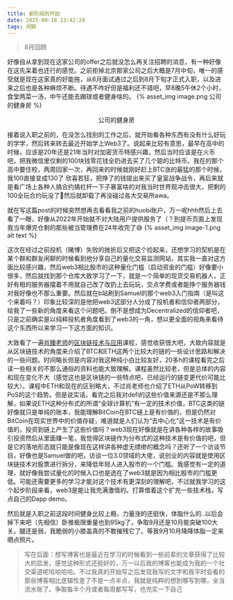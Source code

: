 ```yaml
---
title: 新阶段的开始
date: 2025-09-18 13:42:29
tags: 闲聊 
---
```


> 8月回顾

好像自从拿到现在这家公司的offer之后就没怎么再关注招聘的消息，有一种好像在这先呆着也还行的感觉。之前拒掉北京那家公司之后大概是7月中旬，唯一的感受就是现在这家真的好能拖，从6月面试通过之后到8月下旬才正式入职，以及进来之后也是各种麻烦不断。待遇不咋好但是福利还不错吧，早8晚5午休2个小时，食堂两菜一汤，中午还能去踢球或者健身啥的。
{% asset_img image.png 公司的健身房 %}
<center>公司的健身房</center>

接着说入职之前的，在没怎么找别的工作之后，就开始看各种东西有没有什么好玩的学学，然后转来转去最近开始学上Web3了。说起来比较有意思，最早在高中的时候，应该是20年还是21年当时对加密货币特感兴趣，然后当时应该是在火币吧，把我微信里仅剩的100块钱零花钱全扔进去买了几个聪的比特币。我在的那个高中要住校，两周回家一次，再回来的时候就刚好赶上BTC涨的最猛的那个时候，我100直接变成130了 欣喜若狂，把挣了的钱提出来买了皇室战争战令，再后来就是看广场上各种人搞合约搞杠杆一下子暴富啥的对我当时世界观冲击很大，把剩的100全玩合约玩没了🤣然后就卸载了再没碰过各大交易所awa。

就在写这篇post的时候突然想再去看看我之前的huobi账户，万一呢hhh然后上去看了一眼，好像从2022年开始就不对大陆用户提供服务了（？到提币页面上发现我当年爆完仓剩的那些被当管理费在24年收完了😅
{% asset_img image-1.png alt text %}

这次在经过之前投机（赌博）失败的挫折后又把这个捡起来，还想学习的契机是在某个群和群友闲聊的时候看到他分享自己的量化交易监测网站，其实我一直对这方面比较感兴趣，然后web3相比股市的这种量化门槛（启动资金的门槛）好像要小很多，然后就找到那个仓库大致学习了一下，就是一个简单的现货交易机器人，正好有租的服务器摆着不用就自己改了改扔上去玩玩，交点学费或者能挣个服务器钱对我好像也不那么重要。然后就在b站刷到Samuel的那个web3入门指南（是叫这个来着吗？）印象比较深的是他把web3这部分人分成了投机者和信仰者两部分，给我了一些新的角度来看这个问题吧。倒不是想成为Decentralized的信仰者吧，只是之前确实是以纯粹投机者角度看到了web3的一角，想以更全面的视角来看待这个东西所以来学习一下这方面的知识。

大致看了一遍[肖臻老师](http://zhenxiao.com/)的[区块链技术与应用](https://www.bilibili.com/video/BV1Vt411X7JF)课程，感觉收获很大吧，大致内容就是从区块链技术的角度来介绍了BTC和ETH这两个比较大的链的一些设计思路和解决的一些问题。时间略长但是内容对我这种纯小白比较友好，20多h的课程看完之后读一些相关的不那么通俗的资料也能大致理解。课程虽然比较老，但是总体的内容和现在变化不大（感觉这也是区块链的一些特点吧，已经运行的链变更代价可能比较大）。课程中ETH和现在的区别略大，不过肖老师也介绍了ETH从PoW转移到PoS的这个趋势。但是说实话，看完之后我对defi的这些价值来源还是不那么理解，如果说ETH这种分布式的所谓“全球计算机”有一定的技术价值，BTC这类的链好像就只是单纯的账本，我能理解BitCoin在BTC链上是有价值的，但是仍然对BitCoin在现实世界中的价值存疑，难道就是人们认为“去中心化”这一技术是有价值的，投资到链上产生了这些价值吗？web3现在好像就是在讲各种各样的故事吸引投资然后从里面赚一笔，我觉得区块链作为分布式的这种技术是有价值的吧，但是它的落地形态就只能是像现在这样讲各种虚无缥缈的概念吗？还听了一个访谈节目，好像也是Samuel做的吧，访谈一位3.0领域的大佬，说创业的内容就是使用区块链技术对股票进行拆分，来降低年轻人进入股市的一个门槛。我感觉有一定的道理，就好像我尝试量化的时候入口也是选在了web3就是因为相比股市的门槛更低。可能还需要更多的学习才能对这个技术有更深刻的理解吧，不过就我学习的这个起步阶段来看，web3是能让我充满激情的。打算借着这个扩充一些技术栈，写点自己的Dapp demo。

然后就是入职之前这段时间健身比较上瘾，力量涨的还挺快，体脂什么的..以后会掉下来吧（先相信）卧推极限重量也到95kg了，争取9月还是10月能突破100大关。腿还是弱，我脆弱的小膝盖真的不敢摧残它了。等我9月10月降降体脂一定来晒点照片。

> 写在后面：想写博客也是最近在学习的时候看到一些前辈的文章获得了比较大的启发，感觉这种形式还挺好的，万一以后我的博客也能成为我的一个社交渠道呢哈哈哈哈。不过我真的开始写之后发现我写的文字和我平时会看的那些博客相比逻辑性差了不是一点半点，我就是纯粹的想到哪写到哪，全当流水账了。争取每半个月或者每周都写写，也充实一下自己